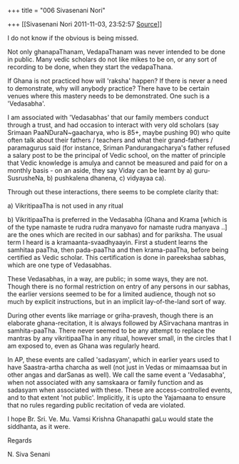 +++
title = "006 Sivasenani Nori"

+++
[[Sivasenani Nori	2011-11-03, 23:52:57 [Source](https://groups.google.com/g/bvparishat/c/lgVjtW1UAIQ)]]



I do not know if the obvious is being missed.

  

Not only ghanapaThanam, VedapaThanam was never intended to be done in public. Many vedic scholars do not like mikes to be on, or any sort of recording to be done, when they start the vedapaThana.

  

If Ghana is not practiced how will 'raksha' happen? If there is never a need to demonstrate, why will anybody practice? There have to be certain venues where this mastery needs to be demonstrated. One such is a 'Vedasabha'.

  

I am associated with 'Vedasabhas' that our family members conduct through a trust, and had occasion to interact with very old scholars (say Srimaan PaaNDuraN\~gaacharya, who is 85+, maybe pushing 90) who quite often talk about their fathers / teachers and what their
grand-fathers / paramagurus said (for instance, Sriman Pandurangacharya's father refused a salary post to be the principal of Vedic school, on the matter of principle that Vedic knowledge is amulya and cannot be measured and paid for on a monthly basis - on an aside, they say Viday can be learnt by a) guru-SusrusheNa, b) pushkalena dhanena, c) vidyayaa ca).

  

Through out these interactions, there seems to be complete clarity that:

  

a\) VikritipaaTha is not used in any ritual

b\) VikritipaaTha is preferred in the Vedasabha (Ghana and Krama \[which is of the type namaste te rudra rudra manyavo for namaste rudra manyava ..\] are the ones which are recited in our sabhas) and for pariksha. The usual term I heard is a kramaanta-svaadhyaayin. First a student learns the samhitaa paaTha, then pada-paaTha and then krama-paaTha, before being certified as Vedic scholar. This certification is done in pareekshaa sabhas, which are one type of Vedasabhas.

  

These Vedasabhas, in a way, are public; in some ways, they are not. Though there is no formal restriction on entry of any persons in our sabhas, the earlier versions seemed to be for a limited audience, though not so much by explicit instructions, but in an implicit lay-of-the-land sort of way.  
  
During other events like marriage or griha-pravesh, though there is an elaborate ghana-recitation, it is always followed by ASirvachana mantras in samhita-paaTha. There never seemed to be any attempt to replace the mantras by any vikritipaaTha in any ritual, however small, in the circles that I am exposed to, even as Ghana was regularly heard.

  

In AP, these events are called 'sadasyam', which in earlier years used to have Saastra-artha charcha as well (not just in Vedas or mimaamsaa but in other angas and darSanas as well). We call the same event a 'Vedasabha', when not associated with any samskaara or family function and as sadasyam when associated with these. These are access-controlled events, and to that extent 'not public'. Implicitly, it is upto the Yajamaana to ensure that no rules regarding public recitation of veda are violated.

  

I hope Br. Sri. Ve. Mu. Vamsi Krishna Ghanapathi gaLu would state the siddhanta, as it were.

  

Regards

N. Siva Senani

